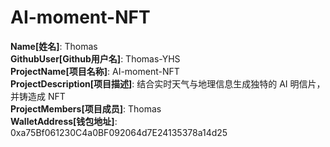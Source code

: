 # AI-moment-NFT

**Name[姓名]**: Thomas  
**GithubUser[Github用户名]**: Thomas-YHS  
**ProjectName[项目名称]**: AI-moment-NFT  
**ProjectDescription[项目描述]**: 结合实时天气与地理信息生成独特的 AI 明信片，并铸造成 NFT  
**ProjectMembers[项目成员]**: Thomas  
**WalletAddress[钱包地址]**: 0xa75Bf061230C4a0BF092064d7E24135378a14d25